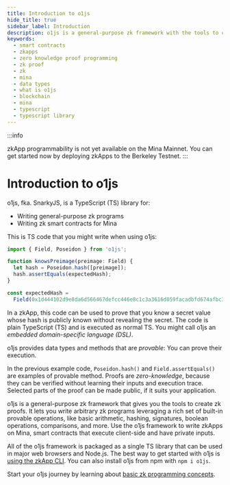 ```yaml
---
title: Introduction to o1js
hide_title: true
sidebar_label: Introduction
description: o1js is a general-purpose zk framework with the tools to create zk proofs. o1js is a TypeScript library for writing general-purpose zk programs and writing zk smart contracts for Mina.
keywords:
  - smart contracts
  - zkapps
  - zero knowledge proof programming
  - zk proof
  - zk
  - mina 
  - data types
  - what is o1js
  - blockchain
  - mina
  - typescript
  - typescript library
---
```


:::info

zkApp programmability is not yet available on the Mina Mainnet. You can get started now by deploying zkApps to the Berkeley Testnet.
:::

# Introduction to o1js

o1js, fka. SnarkyJS, is a TypeScript (TS) library for:

- Writing general-purpose zk programs
- Writing zk smart contracts for Mina

This is TS code that you might write when using o1js:

```ts
import { Field, Poseidon } from 'o1js';

function knowsPreimage(preimage: Field) {
  let hash = Poseidon.hash([preimage]);
  hash.assertEquals(expectedHash);
}

const expectedHash =
  Field(0x1d444102d9e8da6d566467defcc446e8c1c3a3616d059facadbfd674afbc37ecn);
```

In a zkApp, this code can be used to prove that you know a secret value whose hash is publicly known without revealing the secret.
The code is plain TypeScript (TS) and is executed as normal TS. You might call o1js an _embedded domain-specific language (DSL)_.

o1js provides data types and methods that are _provable_: You can prove their execution. 

In the previous example code, `Poseidon.hash()` and `Field.assertEquals()` are examples of provable method. Proofs are _zero-knowledge_, because they can be verified without learning their inputs and execution trace. Selected parts of the proof can be made public, if it suits your application.

o1js is a general-purpose zk framework that gives you the tools to create zk proofs. It lets you write arbitrary zk programs leveraging a rich set of built-in provable operations, like basic arithmetic, hashing, signatures, boolean operations, comparisons, and more. Use the o1js framework to write zkApps on Mina, smart contracts that execute client-side and have private inputs.

All of the o1js framework is packaged as a single TS library that can be used in major web browsers and Node.js. The best way to get started with o1js is [using the zkApp CLI](./how-to-write-a-zkapp). You can also install o1js from npm with `npm i o1js`. 

Start your o1js journey by learning about [basic zk programming concepts](./o1js/basic-concepts).